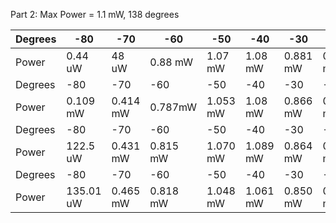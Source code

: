 Part 2: Max Power = 1.1 mW, 138 degrees

| Degrees | -80       | -70      | -60      | -50      | -40      | -30      | -20      | -10      | 0        | -270 |
| ------- | --------- | -------- | -------- | -------- | -------- | -------- | -------- | -------- | -------- | ---- |
| Power   | 0.44 uW   | 48 uW    | 0.88 mW  | 1.07 mW  | 1.08 mW  | 0.881 mW | 0.540 mW | 0.152 mW | 2.02 uW  |      |
| Degrees | -80       | -70      | -60      | -50      | -40      | -30      | -20      | -10      | 0        | -180 |
| Power   | 0.109 mW  | 0.414 mW | 0.787mW  | 1.053 mW | 1.08 mW  | 0.866 mW | 0.486 mW | 156.6 uW | 1.786 uW |      |
| Degrees | -80       | -70      | -60      | -50      | -40      | -30      | -20      | -10      | 0        | -90  |
| Power   | 122.5 uW  | 0.431 mW | 0.815 mW | 1.070 mW | 1.089 mW | 0.864 mW | 0.462 mW | 140.8 uW | 0.755 uW |      |
| Degrees | -80       | -70      | -60      | -50      | -40      | -30      | -20      | -10      | 0        |      |
| Power   | 135.01 uW | 0.465 mW | 0.818 mW | 1.048 mW | 1.061 mW | 0.850 mW | 0.730 mW | 147.7 uW | 1.073 uW |      |
